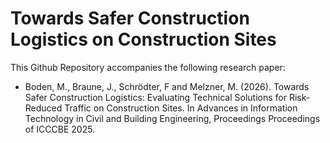 # Towards Safer Construction Logistics on Construction Sites

This Github Repository accompanies the following research paper:

- Boden, M., Braune, J., Schrödter, F and Melzner, M. (2026). Towards Safer Construction Logistics: Evaluating Technical Solutions for Risk-Reduced Traffic on Construction Sites. In Advances in Information Technology in Civil and Building Engineering, Proceedings Proceedings of ICCCBE 2025.
